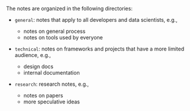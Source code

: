 The notes are organized in the following directories:

- `general`: notes that apply to all developers and data scientists, e.g.,
    - notes on general process
    - notes on tools used by everyone

- `technical`: notes on frameworks and projects that have a more limited
  audience, e.g.,
    - design docs
    - internal documentation

- `research`: research notes, e.g.,
    - notes on papers
    - more speculative ideas

